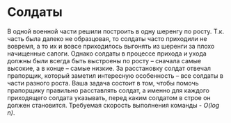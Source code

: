 # Солдаты
В одной военной части решили построить в одну шеренгу по росту. Т.к. часть 
была далеко не образцовая, то солдаты часто приходили не вовремя, а то их и 
вовсе приходилось выгонять из шеренги за плохо начищенные сапоги. Однако 
солдаты в процессе прихода и ухода должны были всегда быть выстроены по 
росту – сначала самые высокие, а в конце – самые низкие. За расстановку 
солдат отвечал прапорщик, который заметил интересную особенность – все 
солдаты в части разного роста. Ваша задача состоит в том, чтобы помочь 
прапорщику правильно расставлять солдат, а именно для каждого приходящего 
солдата указывать, перед каким солдатом в строе он должен становится. 
Требуемая скорость выполнения команды - *O(log n)*.
